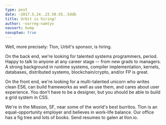```yaml
---
type: post
date: ~2017.5.24..23.50.55..5ddb
title: Urbit is hiring!
author: ~sorreg-namtyv
navsort: bump
navuptwo: true
---
```


Well, more precisely: Tlon, Urbit's sponsor, is hiring.

On the back end, we're looking for talented systems programmers, period.  Happy to talk to anyone at any career stage -- from new grads to managers.  A strong background in runtime systems, compiler implementation, kernels, databases, distributed systems, blockchain/crypto, and/or FP is great.

On the front end, we're looking for a multi-talented unicorn who writes clean ES6, can build frameworks as well as use them, and cares about user experience.  You don’t have to be a designer, but you should be able to build a grid system in CSS.

We're in the Mission, SF, near some of the world's best burritos.  Tlon is an equal-opportunity employer and believes in work-life balance.  Our office has a fig tree and lots of books.  Send resumes to galen at tlon.io.
